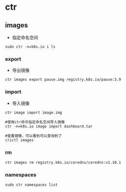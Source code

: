 # ctr

## images

- 指定命名空间
```shell
sudo ctr -n=k8s.io i ls
```

### export
- 导出镜像
```shell
ctr images export pause.img registry.k8s.io/pause:3.9
```

### import
- 导入镜像
```shell
ctr image import image.img

#使用ctr命令指定命名空间导入镜像
ctr -n=k8s.io image import dashboard.tar

#查看镜像，可以看到可以查询到了
crictl images
```

### rm 

```shell
ctr images rm registry.k8s.io/coredns/coredns:v1.10.1
```

### namespaces

```shell
sudo ctr namespaces list
```
